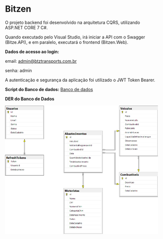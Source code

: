 # Bitzen
O projeto backend foi desenvolvido na arquitetura CQRS, utilizando ASP.NET CORE 7 C#. 

Quando executado pelo Visual Studio, irá iniciar a API com o Swagger (Bitze.API), e em paralelo, executará o frontend (Bitzen.Web).

**Dados de acesso ao login:**

email: admin@btztransports.com.br

senha: admin


A autenticação e segurança da aplicação foi utilizado o JWT Token Bearer.

**Script do Banco de dados:**
[Banco de dados](https://github.com/ralpharada/bitzen/database/script.sql)

**DER do Banco de Dados**

![DER](der.jpg)

